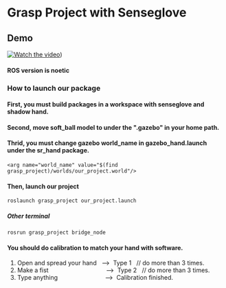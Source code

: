 # Grasp Project with Senseglove

## Demo
[![Watch the video](https://img.youtube.com/vi/mCI7lBZvhL8/hqdefault.jpg)](https://www.youtube.com/watch?v=mCI7lBZvhL8))

#### ROS version is noetic

### How to launch our package
#### First, you must build packages in a workspace with senseglove and shadow hand.
#### Second, move soft_ball model to under the ".gazebo" in your home path.
#### Thrid, you must change gazebo world_name in gazebo_hand.launch under the sr_hand package.
```
<arg name="world_name" value="$(find grasp_project)/worlds/our_project.world"/>
```

#### Then, launch our project
```
roslaunch grasp_project our_project.launch
```
##### Other terminal

```
rosrun grasp_project bridge_node
```

#### You should do calibration to match your hand with software.

1. Open and spread your hand&nbsp;&nbsp;&nbsp;-->&nbsp;&nbsp;Type 1&nbsp;&nbsp;&nbsp;// do more than 3 times.
2. Make a fist&nbsp;&nbsp;&nbsp;&nbsp;&nbsp;&nbsp;&nbsp;&nbsp;&nbsp;&nbsp;&nbsp;&nbsp;&nbsp;&nbsp;&nbsp;&nbsp;&nbsp;&nbsp;&nbsp;&nbsp;&nbsp;&nbsp;&nbsp;&nbsp;&nbsp;&nbsp;&nbsp;&nbsp;&nbsp;&nbsp;&nbsp;&nbsp;&nbsp;&nbsp;-->&nbsp;&nbsp;Type 2&nbsp;&nbsp;&nbsp;// do more than 3 times.
3. Type anything&nbsp;&nbsp;&nbsp;&nbsp;&nbsp;&nbsp;&nbsp;&nbsp;&nbsp;&nbsp;&nbsp;&nbsp;&nbsp;&nbsp;&nbsp;&nbsp;&nbsp;&nbsp;&nbsp;&nbsp;&nbsp;&nbsp;&nbsp;&nbsp;&nbsp;&nbsp;&nbsp;&nbsp;-->&nbsp;&nbsp;Calibration finished.
